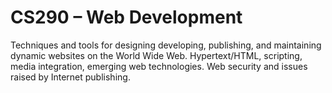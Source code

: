 # CS290 – Web Development
Techniques and tools for designing developing, publishing, and maintaining dynamic websites on the World Wide Web. Hypertext/HTML, scripting, media integration, emerging web technologies. Web security and issues raised by Internet publishing. 
